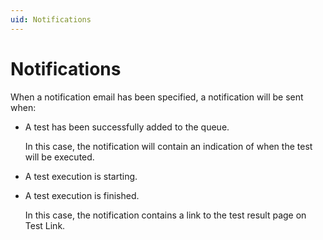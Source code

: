 ```yaml
---
uid: Notifications
---
```


# Notifications

When a notification email has been specified, a notification will be sent when:

- A test has been successfully added to the queue.

    In this case, the notification will contain an indication of when the test will be executed.

- A test execution is starting.

- A test execution is finished.

    In this case, the notification contains a link to the test result page on Test Link.
